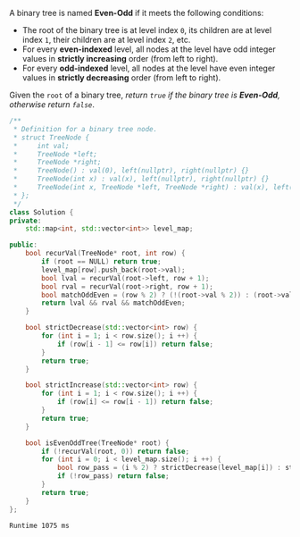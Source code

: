 A binary tree is named **Even-Odd** if it meets the following conditions:

- The root of the binary tree is at level index `0`, its children are at level index `1`, their children are at level index `2`, etc.
- For every **even-indexed** level, all nodes at the level have odd integer values in **strictly increasing** order (from left to right).
- For every **odd-indexed** level, all nodes at the level have even integer values in **strictly decreasing** order (from left to right).

Given the `root` of a binary tree, _return `true` if the binary tree is **Even-Odd**, otherwise return `false`_.

```cpp
/**
 * Definition for a binary tree node.
 * struct TreeNode {
 *     int val;
 *     TreeNode *left;
 *     TreeNode *right;
 *     TreeNode() : val(0), left(nullptr), right(nullptr) {}
 *     TreeNode(int x) : val(x), left(nullptr), right(nullptr) {}
 *     TreeNode(int x, TreeNode *left, TreeNode *right) : val(x), left(left), right(right) {}
 * };
 */
class Solution {
private:
    std::map<int, std::vector<int>> level_map;

public:
    bool recurVal(TreeNode* root, int row) {
        if (root == NULL) return true;
        level_map[row].push_back(root->val);
        bool lval = recurVal(root->left, row + 1);
        bool rval = recurVal(root->right, row + 1);
        bool matchOddEven = (row % 2) ? (!(root->val % 2)) : (root->val % 2);
        return lval && rval && matchOddEven;
    }

    bool strictDecrease(std::vector<int> row) {
        for (int i = 1; i < row.size(); i ++) {
            if (row[i - 1] <= row[i]) return false;
        }
        return true;
    }

    bool strictIncrease(std::vector<int> row) {
        for (int i = 1; i < row.size(); i ++) {
            if (row[i] <= row[i - 1]) return false;
        }
        return true;
    }

    bool isEvenOddTree(TreeNode* root) {
        if (!recurVal(root, 0)) return false;
        for (int i = 0; i < level_map.size(); i ++) {
            bool row_pass = (i % 2) ? strictDecrease(level_map[i]) : strictIncrease(level_map[i]);
            if (!row_pass) return false;
        }
        return true;
    }
};
```
`Runtime 1075 ms`